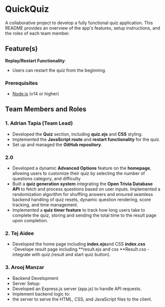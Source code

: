 # QuickQuiz
A collaborative project to develop a fully functional quiz application. This README provides an overview of the app's features, setup instructions, and the roles of each team member.




## Feature(s)

**Replay/Restart Functionality**:
   - Users can restart the quiz from the beginning.




### Prerequisites
- [Node.js](https://nodejs.org/) (v14 or higher)



## Team Members and Roles
### 1. **Adrian Tapia** (Team Lead)
- Developed the **Quiz** section, including **quiz.ejs** and **CSS** styling.
- Implemented the **JavaScript route** and **restart functionality** for the quiz.
- Set up and managed the **GitHub repository**. 

### 2.0
- Developed a dynamic **Advanced Options** feature on the **homepage**, allowing users to customize their quiz by selecting the number of questions category, and difficulty
- Built a **quiz generation system** integrating the **Open Trivia Database API** to fetch and process questions based on user inputs. Implemented a randomization algorithm for shuffling answers and ensured seamless backend handling of quiz resets, dynamic question rendering, score tracking, and time management.
- Implemented a **quiz timer feature** to track how long users take to complete the quiz, storing and sending the total time to the result page upon completion.


   


### 2. **Tej Aidee** 
- Developed the home page including **index.ejs**and CSS **index.css**    
-Develope result page including **result.ejs and css **Result.css
-integrate with quiz.(result and start quiz button).

   
### 3. **Arooj Manzar** 
-  Backend Development
- Server Setup:
- Developed an Express.js server (app.js) to handle API requests.
- Implement backend logic to:
- the server to serve the HTML, CSS, and JavaScript files to the client.

   
